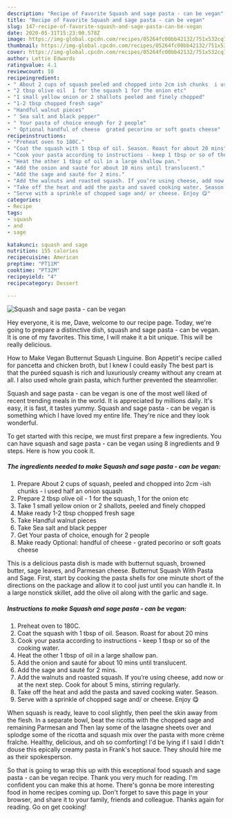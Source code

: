 ```yaml
---
description: "Recipe of Favorite Squash and sage pasta - can be vegan"
title: "Recipe of Favorite Squash and sage pasta - can be vegan"
slug: 147-recipe-of-favorite-squash-and-sage-pasta-can-be-vegan
date: 2020-05-31T15:23:00.578Z
image: https://img-global.cpcdn.com/recipes/05264fc00bb42132/751x532cq70/squash-and-sage-pasta-can-be-vegan-recipe-main-photo.jpg
thumbnail: https://img-global.cpcdn.com/recipes/05264fc00bb42132/751x532cq70/squash-and-sage-pasta-can-be-vegan-recipe-main-photo.jpg
cover: https://img-global.cpcdn.com/recipes/05264fc00bb42132/751x532cq70/squash-and-sage-pasta-can-be-vegan-recipe-main-photo.jpg
author: Lettie Edwards
ratingvalue: 4.1
reviewcount: 10
recipeingredient:
- " About 2 cups of squash peeled and chopped into 2cm ish chunks  i used half an onion squash"
- "2 tbsp olive oil  1 for the squash 1 for the onion etc"
- "1 small yellow onion or 2 shallots peeled and finely chopped"
- "1-2 tbsp chopped fresh sage"
- "Handful walnut pieces"
- " Sea salt and black pepper"
- " Your pasta of choice enough for 2 people"
- " Optional handful of cheese  grated pecorino or soft goats cheese"
recipeinstructions:
- "Preheat oven to 180C."
- "Coat the squash with 1 tbsp of oil. Season. Roast for about 20 mins"
- "Cook your pasta according to instructions - keep 1 tbsp or so of the cooking water."
- "Heat the other 1 tbsp of oil in a large shallow pan."
- "Add the onion and sauté for about 10 mins until translucent."
- "Add the sage and sauté for 2 mins."
- "Add the walnuts and roasted squash. If you’re using cheese, add now or at the next step. Cook for about 5 mins, stirring regularly."
- "Take off the heat and add the pasta and saved cooking water. Season."
- "Serve with a sprinkle of chopped sage and/ or cheese. Enjoy 😋"
categories:
- Recipe
tags:
- squash
- and
- sage

katakunci: squash and sage 
nutrition: 155 calories
recipecuisine: American
preptime: "PT11M"
cooktime: "PT32M"
recipeyield: "4"
recipecategory: Dessert

---
```



![Squash and sage pasta - can be vegan](https://img-global.cpcdn.com/recipes/05264fc00bb42132/751x532cq70/squash-and-sage-pasta-can-be-vegan-recipe-main-photo.jpg)

Hey everyone, it is me, Dave, welcome to our recipe page. Today, we're going to prepare a distinctive dish, squash and sage pasta - can be vegan. It is one of my favorites. This time, I will make it a bit unique. This will be really delicious.

How to Make Vegan Butternut Squash Linguine. Bon Appetit&#39;s recipe called for pancetta and chicken broth, but I knew I could easily The best part is that the puréed squash is rich and luxuriously creamy without any cream at all. I also used whole grain pasta, which further prevented the steamroller.

Squash and sage pasta - can be vegan is one of the most well liked of recent trending meals in the world. It is appreciated by millions daily. It's easy, it is fast, it tastes yummy. Squash and sage pasta - can be vegan is something which I have loved my entire life. They're nice and they look wonderful.


To get started with this recipe, we must first prepare a few ingredients. You can have squash and sage pasta - can be vegan using 8 ingredients and 9 steps. Here is how you cook it.

<!--inarticleads1-->

##### The ingredients needed to make Squash and sage pasta - can be vegan:

1. Prepare  About 2 cups of squash, peeled and chopped into 2cm -ish chunks - i used half an onion squash
1. Prepare 2 tbsp olive oil - 1 for the squash, 1 for the onion etc
1. Take 1 small yellow onion or 2 shallots, peeled and finely chopped
1. Make ready 1-2 tbsp chopped fresh sage
1. Take Handful walnut pieces
1. Take  Sea salt and black pepper
1. Get  Your pasta of choice, enough for 2 people
1. Make ready  Optional: handful of cheese - grated pecorino or soft goats cheese


This is a delicious pasta dish is made with butternut squash, browned butter, sage leaves, and Parmesan cheese. Butternut Squash With Pasta and Sage. First, start by cooking the pasta shells for one minute short of the directions on the package and allow it to cool just until you can handle it. In a large nonstick skillet, add the olive oil along with the garlic and sage. 

<!--inarticleads2-->

##### Instructions to make Squash and sage pasta - can be vegan:

1. Preheat oven to 180C.
1. Coat the squash with 1 tbsp of oil. Season. Roast for about 20 mins
1. Cook your pasta according to instructions - keep 1 tbsp or so of the cooking water.
1. Heat the other 1 tbsp of oil in a large shallow pan.
1. Add the onion and sauté for about 10 mins until translucent.
1. Add the sage and sauté for 2 mins.
1. Add the walnuts and roasted squash. If you’re using cheese, add now or at the next step. Cook for about 5 mins, stirring regularly.
1. Take off the heat and add the pasta and saved cooking water. Season.
1. Serve with a sprinkle of chopped sage and/ or cheese. Enjoy 😋


When squash is ready, leave to cool slightly, then peel the skin away from the flesh. In a separate bowl, beat the ricotta with the chopped sage and remaining Parmesan and Then lay some of the lasagne sheets over and splodge some of the ricotta and squash mix over the pasta with more crème fraîche. Healthy, delicious, and oh so comforting! I&#39;d be lying if I said I didn&#39;t douse this epically creamy pasta in Frank&#39;s hot sauce. They should hire me as their spokesperson. 

So that is going to wrap this up with this exceptional food squash and sage pasta - can be vegan recipe. Thank you very much for reading. I'm confident you can make this at home. There's gonna be more interesting food in home recipes coming up. Don't forget to save this page in your browser, and share it to your family, friends and colleague. Thanks again for reading. Go on get cooking!
